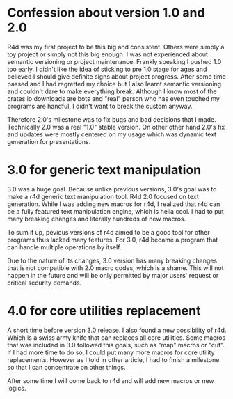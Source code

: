# Confession about version 1.0 and 2.0

R4d was my first project to be this big and consistent. Others were simply a
toy project or simply not this big enough. I was not experienced about semantic
versioning or project maintenance. Frankly speaking I pushed 1.0 too early. I
didn't like the idea of sticking to pre 1.0 stage for ages and believed I
should give definite signs about project progress. After some time passed and I
had regretted my choice but I also learnt semantic versioning and couldn't dare
to make everything break. Although I know most of the crates.io downloads are
bots and "real" person who has even touched my programs are handful, I didn't
want to break the custom anyway.

Therefore 2.0's milestone was to fix bugs and bad decisions that I made.
Technically 2.0 was a real "1.0" stable version. On other other hand 2.0's fix
and updates were mostly centered on my usage which was dynamic text generation
for presentations.

# 3.0 for generic text manipulation

3.0 was a huge goal. Because unlike previous versions, 3.0's goal was to make a
r4d generic text manipulation tool. R4d 2.0 focused on text generation. While I
was adding new macros for r4d, I realized that r4d can be a fully featured text
manipulation engine, which is hella cool. I had to put many breaking changes
and literally hundreds of new macros.

To sum it up, pevious versions of r4d aimed to be a good tool for other
programs thus lacked many features. For 3.0, r4d became a program that can
handle multiple operations by itself.

Due to the nature of its changes, 3.0 version has many breaking changes that is
not compatible with 2.0 macro codes, which is a shame. This will not happen in
the future and will be only permitted by major users' request or critical
security demands.

# 4.0 for core utilities replacement

A short time before version 3.0 release. I also found a new possibility of r4d.
Which is a swiss army knife that can replaces all core utilities. Some macros
that was included in 3.0 followed this goals, such as "map" macros or "cut". If
I had more time to do so, I could put many more macros for core utility
replacements. However as I told in other article, I had to finish a milestone
so that I can concentrate on other things.

After some time I will come back to r4d and will add new macros or new logics.
